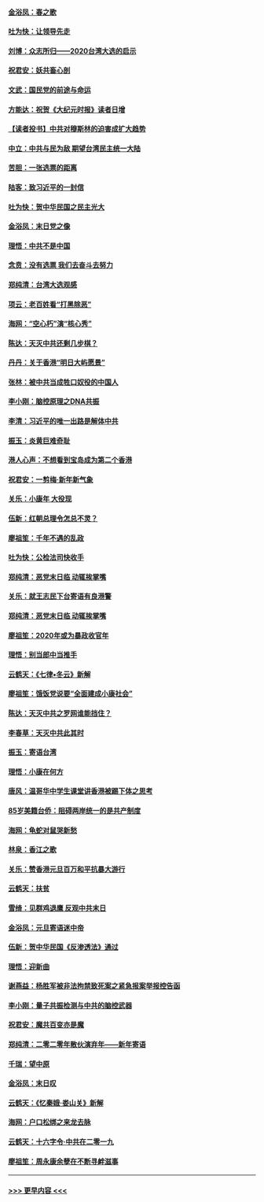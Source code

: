 #### [金浴凤：春之歌](../pages/nsc993/n11797687.md?t=01170101) 
#### [吐为快：让领导先走](../pages/nsc993/n11797512.md?t=01170101) 
#### [刘博：众志所归——2020台湾大选的启示](../pages/nsc993/n11796878.md?t=01170101) 
#### [祝君安：妖共畜心剖](../pages/nsc993/n11794273.md?t=01170101) 
#### [文武：国民党的前途与命运](../pages/nsc993/n11794198.md?t=01170101) 
#### [方能达：祝贺《大纪元时报》读者日增](../pages/nsc993/n11793807.md?t=01170101) 
#### [【读者投书】中共对穆斯林的迫害成扩大趋势](../pages/nsc993/n11791371.md?t=01170101) 
#### [中立：中共与民为敌 期望台湾民主统一大陆](../pages/nsc993/n11790392.md?t=01170101) 
#### [苦胆：一张选票的距离](../pages/nsc993/n11788914.md?t=01170101) 
#### [陆客：致习近平的一封信](../pages/nsc993/n11788867.md?t=01170101) 
#### [吐为快：贺中华民国之民主光大](../pages/nsc993/n11788618.md?t=01170101) 
#### [金浴凤：末日党之像](../pages/nsc993/n11787475.md?t=01170101) 
#### [理悟：中共不是中国](../pages/nsc993/n11787463.md?t=01170101) 
#### [念贲：没有选票  我们去奋斗去努力](../pages/nsc993/n11787398.md?t=01170101) 
#### [郑纯清：台湾大选观感](../pages/nsc993/n11786210.md?t=01170101) 
#### [项云：老百姓看“打黑除恶”](../pages/nsc993/n11785398.md?t=01170101) 
#### [海网：“空心朽”演“核心秀”](../pages/nsc993/n11783874.md?t=01170101) 
#### [陈达：天灭中共还剩几步棋？](../pages/nsc993/n11783719.md?t=01170101) 
#### [丹丹：关于香港“明日大屿愿景”](../pages/nsc993/n11783273.md?t=01170101) 
#### [张林：被中共当成牲口奴役的中国人](../pages/nsc993/n11782397.md?t=01170101) 
#### [李小刚：脑控原理之DNA共振](../pages/nsc993/n11780962.md?t=01170101) 
#### [李清：习近平的唯一出路是解体中共](../pages/nsc993/n11780866.md?t=01170101) 
#### [振玉：炎黄巨难奇耻](../pages/nsc993/n11779632.md?t=01170101) 
#### [港人心声：不想看到宝岛成为第二个香港](../pages/nsc993/n11778817.md?t=01170101) 
#### [祝君安：一剪梅‧新年新气象](../pages/nsc993/n11776340.md?t=01170101) 
#### [关乐：小康年 大役现](../pages/nsc993/n11774213.md?t=01170101) 
#### [伍新：红朝总理令怎总不灵？](../pages/nsc993/n11770813.md?t=01170101) 
#### [廖祖笙：千年不遇的乱政](../pages/nsc993/n11770373.md?t=01170101) 
#### [吐为快：公检法司快收手](../pages/nsc993/n11770359.md?t=01170101) 
#### [郑纯清：恶党末日临 动辄挨掌嘴](../pages/nsc993/n11769912.md?t=01170101) 
#### [关乐：就王志民下台寄语有良港警](../pages/nsc993/n11769903.md?t=01170101) 
#### [郑纯清：恶党末日临 动辄挨掌嘴](../pages/nsc993/n11769356.md?t=01170101) 
#### [廖祖笙：2020年或为暴政收官年](../pages/nsc993/n11768216.md?t=01170101) 
#### [理悟：别当郎中当推手](../pages/nsc993/n11768243.md?t=01170101) 
#### [云鹤天：《七律▪冬云》新解](../pages/nsc993/n11768204.md?t=01170101) 
#### [廖祖笙：饿饭党说要“全面建成小康社会”](../pages/nsc993/n11767482.md?t=01170101) 
#### [陈达：天灭中共之罗网谁能挡住？](../pages/nsc993/n11767465.md?t=01170101) 
#### [李春草：天灭中共此其时](../pages/nsc993/n11767452.md?t=01170101) 
#### [振玉：寄语台湾](../pages/nsc993/n11767432.md?t=01170101) 
#### [理悟：小康在何方](../pages/nsc993/n11767394.md?t=01170101) 
#### [唐风：温哥华中学生课堂讲香港被踢下体之思考](../pages/nsc993/n11766848.md?t=01170101) 
#### [85岁美籍台侨：阻碍两岸统一的是共产制度](../pages/nsc993/n11765043.md?t=01170101) 
#### [海网：龟蛇对鼠哭新愁](../pages/nsc993/n11764895.md?t=01170101) 
#### [林泉：香江之歌](../pages/nsc993/n11764415.md?t=01170101) 
#### [关乐：赞香港元旦百万和平抗暴大游行](../pages/nsc993/n11764382.md?t=01170101) 
#### [云鹤天：扶贫](../pages/nsc993/n11764245.md?t=01170101) 
#### [雪绮：见群鸡退鹰  反观中共末日](../pages/nsc993/n11762112.md?t=01170101) 
#### [金浴凤：元旦寄语迷中帝](../pages/nsc993/n11761788.md?t=01170101) 
#### [伍新：贺中华民国《反渗透法》通过](../pages/nsc993/n11761994.md?t=01170101) 
#### [理悟：迎新曲](../pages/nsc993/n11761152.md?t=01170101) 
#### [谢燕益：杨胜军被非法拘禁致死案之紧急报案举报控告函](../pages/nsc993/n11756134.md?t=01170101) 
#### [李小刚：量子共振检测与中共的脑控武器](../pages/nsc993/n11754518.md?t=01170101) 
#### [祝君安：魔共百变亦是魔](../pages/nsc993/n11754469.md?t=01170101) 
#### [郑纯清：二零二零年散伙演弃年——新年寄语](../pages/nsc993/n11754195.md?t=01170101) 
#### [千瑞：望中原](../pages/nsc993/n11754159.md?t=01170101) 
#### [金浴凤：末日叹](../pages/nsc993/n11752359.md?t=01170101) 
#### [云鹤天：《忆秦娥‧娄山关》新解](../pages/nsc993/n11752348.md?t=01170101) 
#### [海网：户口松绑之来龙去脉](../pages/nsc993/n11752328.md?t=01170101) 
#### [云鹤天：十六字令‧中共在二零一九](../pages/nsc993/n11752305.md?t=01170101) 
#### [廖祖笙：周永康余孽在不断寻衅滋事](../pages/nsc993/n11751013.md?t=01170101) 

----
#### [ >>> 更早内容 <<< ](../indexes/nsc993-earlier.md)
